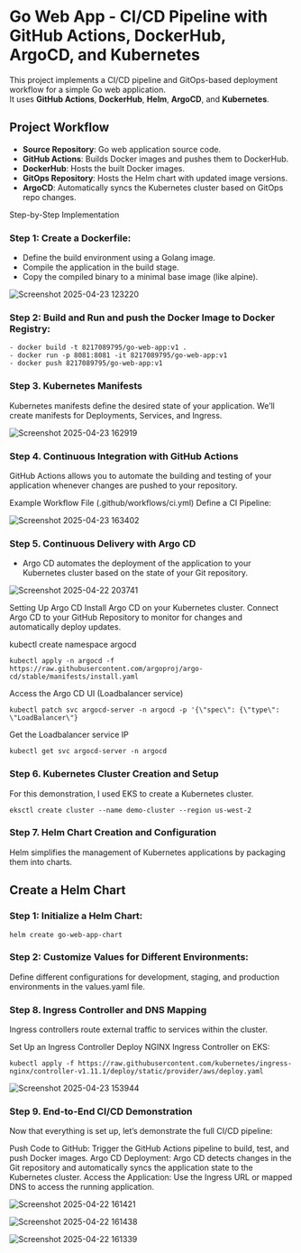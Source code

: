# Go Web App - CI/CD Pipeline with GitHub Actions, DockerHub, ArgoCD, and Kubernetes

This project implements a CI/CD pipeline and GitOps-based deployment workflow for a simple Go web application.  
It uses **GitHub Actions**, **DockerHub**, **Helm**, **ArgoCD**, and **Kubernetes**.

## Project Workflow

- **Source Repository**: Go web application source code.
- **GitHub Actions**: Builds Docker images and pushes them to DockerHub.
- **DockerHub**: Hosts the built Docker images.
- **GitOps Repository**: Hosts the Helm chart with updated image versions.
- **ArgoCD**: Automatically syncs the Kubernetes cluster based on GitOps repo changes.

Step-by-Step Implementation

### Step 1: Create a Dockerfile:

- Define the build environment using a Golang image.
- Compile the application in the build stage.
- Copy the compiled binary to a minimal base image (like alpine).

![Screenshot 2025-04-23 123220](https://github.com/user-attachments/assets/4248c596-fe19-4749-befb-cc742705539d)

### Step 2: Build and Run and push the Docker Image to Docker Registry:
```
- docker build -t 8217089795/go-web-app:v1 .
- docker run -p 8081:8081 -it 8217089795/go-web-app:v1
- docker push 8217089795/go-web-app:v1
```
### Step 3. Kubernetes Manifests
Kubernetes manifests define the desired state of your application. We’ll create manifests for Deployments, Services, and Ingress.

![Screenshot 2025-04-23 162919](https://github.com/user-attachments/assets/fdbc6748-e1b3-4221-b165-65229e93971e)




### Step 4. Continuous Integration with GitHub Actions
GitHub Actions allows you to automate the building and testing of your application whenever changes are pushed to your repository.

Example Workflow File (.github/workflows/ci.yml)
Define a CI Pipeline:


![Screenshot 2025-04-23 163402](https://github.com/user-attachments/assets/75337ff1-51eb-4523-9b76-f71419e0b34b)




### Step 5. Continuous Delivery with Argo CD
- Argo CD automates the deployment of the application to your Kubernetes cluster based on the state of your Git repository.

![Screenshot 2025-04-22 203741](https://github.com/user-attachments/assets/937fe6bd-a6c3-4f4f-b214-989d108d1d2f)

Setting Up Argo CD
Install Argo CD on your Kubernetes cluster.
Connect Argo CD to your GitHub Repository to monitor for changes and automatically deploy updates.

kubectl create namespace argocd
```
kubectl apply -n argocd -f https://raw.githubusercontent.com/argoproj/argo-cd/stable/manifests/install.yaml
````
Access the Argo CD UI (Loadbalancer service)
```
kubectl patch svc argocd-server -n argocd -p '{\"spec\": {\"type\": \"LoadBalancer\"}
```
Get the Loadbalancer service IP
```
kubectl get svc argocd-server -n argocd
````
### Step 6. Kubernetes Cluster Creation and Setup
For this demonstration, I used EKS to create a Kubernetes cluster.
```
eksctl create cluster --name demo-cluster --region us-west-2
```
### Step 7. Helm Chart Creation and Configuration
Helm simplifies the management of Kubernetes applications by packaging them into charts.

## Create a Helm Chart
### Step 1: Initialize a Helm Chart:
```
helm create go-web-app-chart
```
### Step 2: Customize Values for Different Environments:
Define different configurations for development, staging, and production environments in the values.yaml file.

### Step 8. Ingress Controller and DNS Mapping
Ingress controllers route external traffic to services within the cluster.

Set Up an Ingress Controller
Deploy NGINX Ingress Controller on EKS:
```
kubectl apply -f https://raw.githubusercontent.com/kubernetes/ingress-nginx/controller-v1.11.1/deploy/static/provider/aws/deploy.yaml
```

![Screenshot 2025-04-23 153944](https://github.com/user-attachments/assets/772ee407-0974-45e5-ac33-ea8c41cc8a03)

### Step 9. End-to-End CI/CD Demonstration
Now that everything is set up, let’s demonstrate the full CI/CD pipeline:

Push Code to GitHub: Trigger the GitHub Actions pipeline to build, test, and push Docker images.
Argo CD Deployment: Argo CD detects changes in the Git repository and automatically syncs the application state to the Kubernetes cluster.
Access the Application: Use the Ingress URL or mapped DNS to access the running application.

![Screenshot 2025-04-22 161421](https://github.com/user-attachments/assets/a932482c-79b0-499a-9aeb-9fcb81e8339c)

![Screenshot 2025-04-22 161438](https://github.com/user-attachments/assets/18b6f343-f3b6-4a03-8ca6-eb3027af001c)

![Screenshot 2025-04-22 161339](https://github.com/user-attachments/assets/653a0f8d-625a-458f-a409-59c7721ce7fc)

















